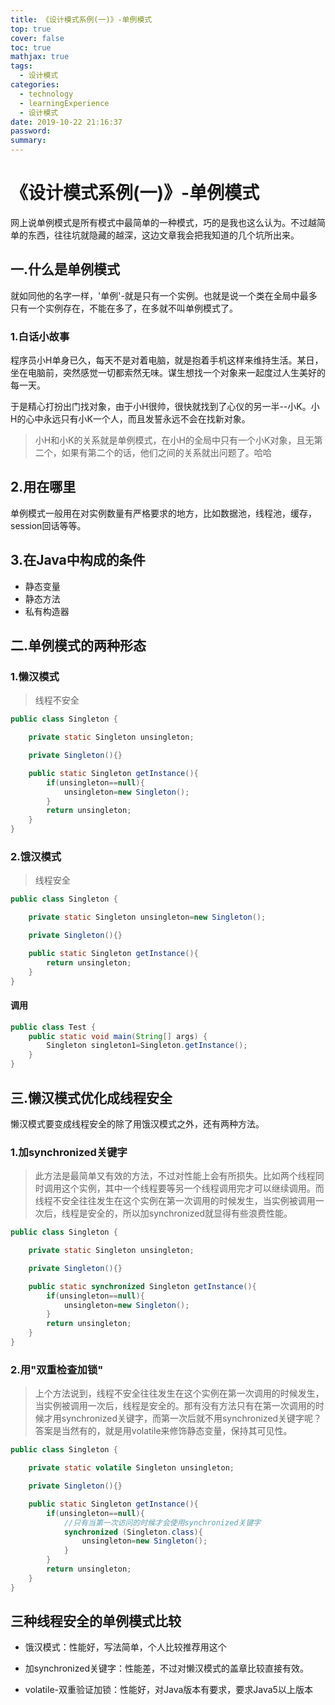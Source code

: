 ```yaml
---
title: 《设计模式系例(一)》-单例模式
top: true
cover: false
toc: true
mathjax: true
tags:
  - 设计模式
categories:
  - technology
  - learningExperience
  - 设计模式
date: 2019-10-22 21:16:37
password:
summary:
---
```


# 《设计模式系例(一)》-单例模式

​    网上说单例模式是所有模式中最简单的一种模式，巧的是我也这么认为。不过越简单的东西，往往坑就隐藏的越深，这边文章我会把我知道的几个坑所出来。



## 一.什么是单例模式

​    就如同他的名字一样，'单例'-就是只有一个实例。也就是说一个类在全局中最多只有一个实例存在，不能在多了，在多就不叫单例模式了。



### 1.白话小故事

​    程序员小H单身已久，每天不是对着电脑，就是抱着手机这样来维持生活。某日，坐在电脑前，突然感觉一切都索然无味。谋生想找一个对象来一起度过人生美好的每一天。

​    于是精心打扮出门找对象，由于小H很帅，很快就找到了心仪的另一半--小K。小H的心中永远只有小K一个人，而且发誓永远不会在找新对象。

> 小H和小K的关系就是单例模式，在小H的全局中只有一个小K对象，且无第二个，如果有第二个的话，他们之间的关系就出问题了。哈哈



## 2.用在哪里

​    单例模式一般用在对实例数量有严格要求的地方，比如数据池，线程池，缓存，session回话等等。



## 3.在Java中构成的条件

- 静态变量
- 静态方法
- 私有构造器

## 二.单例模式的两种形态

### 1.懒汉模式

> 线程不安全

```java
public class Singleton {

    private static Singleton unsingleton;

    private Singleton(){}

    public static Singleton getInstance(){
        if(unsingleton==null){
            unsingleton=new Singleton();
        }
        return unsingleton;
    }
}
```



### 2.饿汉模式

> 线程安全

```java
public class Singleton {

    private static Singleton unsingleton=new Singleton();

    private Singleton(){}

    public static Singleton getInstance(){
        return unsingleton;
    }
}
```



#### 调用

```java
public class Test {
    public static void main(String[] args) {
        Singleton singleton1=Singleton.getInstance();
    }
}
```

## 三.懒汉模式优化成线程安全

  懒汉模式要变成线程安全的除了用饿汉模式之外，还有两种方法。

### 1.加synchronized关键字

> 此方法是最简单又有效的方法，不过对性能上会有所损失。比如两个线程同时调用这个实例，其中一个线程要等另一个线程调用完才可以继续调用。而线程不安全往往发生在这个实例在第一次调用的时候发生，当实例被调用一次后，线程是安全的，所以加synchronized就显得有些浪费性能。

```java
public class Singleton {

    private static Singleton unsingleton;

    private Singleton(){}

    public static synchronized Singleton getInstance(){
        if(unsingleton==null){
            unsingleton=new Singleton();
        }
        return unsingleton;
    }
}
```

### 2.用"双重检查加锁"

> 上个方法说到，线程不安全往往发生在这个实例在第一次调用的时候发生，当实例被调用一次后，线程是安全的。那有没有方法只有在第一次调用的时候才用synchronized关键字，而第一次后就不用synchronized关键字呢？答案是当然有的，就是用volatile来修饰静态变量，保持其可见性。

```java
public class Singleton {

    private static volatile Singleton unsingleton;

    private Singleton(){}

    public static Singleton getInstance(){
        if(unsingleton==null){
            //只有当第一次访问的时候才会使用synchronized关键字
            synchronized (Singleton.class){
                unsingleton=new Singleton();
            }
        }
        return unsingleton;
    }
}
```



## 三种线程安全的单例模式比较

- 饿汉模式：性能好，写法简单，个人比较推荐用这个

- 加synchronized关键字：性能差，不过对懒汉模式的盖章比较直接有效。

- volatile-双重验证加锁：性能好，对Java版本有要求，要求Java5以上版本

  
